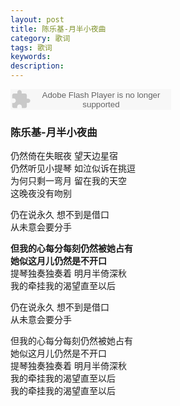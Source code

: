 ```yaml
---
layout: post
title: 陈乐基-月半小夜曲
category: 歌词
tags: 歌词
keywords:
description:
---
```

<embed src="http://www.xiami.com/widget/0_1773392844/singlePlayer.swf" type="application/x-shockwave-flash" width="257" height="33" wmode="transparent"/>

### 陈乐基-月半小夜曲

仍然倚在失眠夜 望天边星宿  
仍然听见小提琴 如泣似诉在挑逗  
为何只剩一弯月 留在我的天空  
这晚夜没有吻别

仍在说永久 想不到是借口  
从未意会要分手

**但我的心每分每刻仍然被她占有**  
**她似这月儿仍然是不开口**  
提琴独奏独奏着 明月半倚深秋  
我的牵挂我的渴望直至以后  

仍在说永久 想不到是借口  
从未意会要分手

但我的心每分每刻仍然被她占有  
她似这月儿仍然是不开口  
提琴独奏独奏着 明月半倚深秋  
我的牵挂我的渴望直至以后  
我的牵挂我的渴望直至以后
